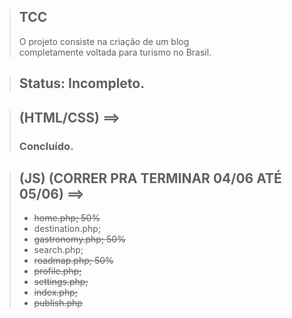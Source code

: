 > ## TCC
> O projeto consiste na criação de um blog <br> completamente voltada para turismo no Brasil.

> ## Status: Incompleto.

> ## (HTML/CSS) ==>
> ### Concluído.

> ## (JS) (CORRER PRA TERMINAR 04/06 ATÉ 05/06) ==>
> + <s>home.php; 50%</s>
> + destination.php;
> + <s>gastronomy.php; 50%</s>
> + search.php;
> + <s>roadmap.php; 50%</s>
> + <s>profile.php;</s>
> + <s>settings.php;</s>
> + <s>index.php;</s>
> + <s>publish.php</s>